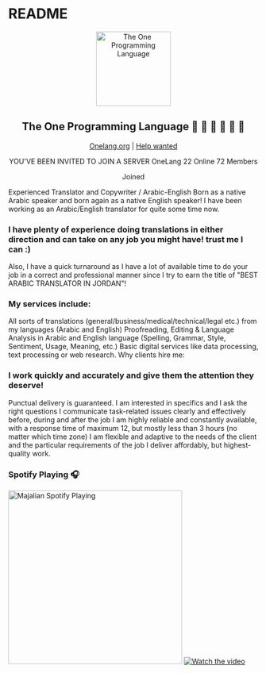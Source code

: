 # README
<div align="center">

<p>
    <a href="https://onelang.org/" alt="The One Programming Language">
        <img width="150" src="https://avatars.githubusercontent.com/u/40718659?s=200&v=4" alt="The One Programming Language">
    </a>
</p>

## The One Programming Language 💚 💙 🧡 🤍 💖 🖤

[Onelang.org](https://onelang.org) |
[Help wanted](https://github.com/One-Language/One/issues/new)

</div>
<div align="center">

<!--
[![Build Status][WorkflowBadge]][WorkflowUrl]
-->
[DiscordBadge]: https://img.shields.io/discord/834373930692116531?label=Discord&logo=discord&logoColor=white
[PatreonBadge]: https://img.shields.io/endpoint.svg?url=https%3A%2F%2Fshieldsio-patreon.vercel.app%2Fapi%3Fusername%3Donelanguage%26type%3Dpledges
[SponsorBadge]: https://camo.githubusercontent.com/da8bc40db5ed31e4b12660245535b5db67aa03ce/68747470733a2f2f696d672e736869656c64732e696f2f7374617469632f76313f6c6162656c3d53706f6e736f72266d6573736167653d254532253944254134266c6f676f3d476974487562
[TwitterBadge]: https://twitter.com/onelangteam
[DiscordUrl]: https://discord.gg/sFCE2HcMCa
[PatreonUrl]: https://patreon.com/onelanguage
[TwitterUrl]: https://img.shields.io/twitter/follow/onelangteam.svg?style=flatl&label=Follow&logo=twitter&logoColor=white&color=1da1f2
YOU'VE BEEN INVITED TO JOIN A SERVER
OneLang
22 Online
72 Members

Joined

</div>


Experienced Translator and Copywriter / Arabic-English
Born as a native Arabic speaker and born again as a native English speaker! I have been working as an Arabic/English translator for quite some time now.

### I have plenty of experience doing translations in either direction and can take on any job you might have! trust me I can :)

Also, I have a quick turnaround as I have a lot of available time to do your job in a correct and professional manner since I try to earn the title of "BEST ARABIC TRANSLATOR IN JORDAN"!

### My services include:

All sorts of translations (general/business/medical/technical/legal etc.) from my languages (Arabic and English)
Proofreading, Editing & Language Analysis in Arabic and English language (Spelling, Grammar, Style, Sentiment, Usage, Meaning, etc.)
Basic digital services like data processing, text processing or web research.
Why clients hire me:

### I work quickly and accurately and give them the attention they deserve!
Punctual delivery is guaranteed.
I am interested in specifics and I ask the right questions
I communicate task-related issues clearly and effectively before, during and after the job
I am highly reliable and constantly available, with a response time of maximum 12, but mostly less than 3 hours (no matter which time zone)
I am flexible and adaptive to the needs of the client and the particular requirements of the job
I deliver affordably, but highest-quality work.
### Spotify Playing 🎧

[<img src="https://open.spotify.com/track/41GBbgJmNrCRXOmLezn0sP?si=268e3908c50d457e" alt="Majalian Spotify Playing" width="350" />](https://open.spotify.com/user/1zdy50lg5hy33i3f5n88bcrt2)
[![Watch the video](https://img.youtube.com/vi/T-D1KVIuvjA/maxresdefault.jpg)](https://youtu.be/3eRBFkxgG7g)
